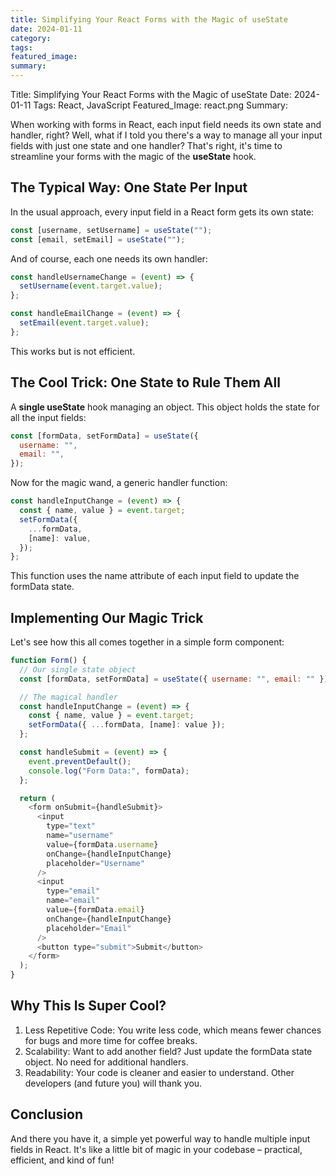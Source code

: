 ```yaml
---
title: Simplifying Your React Forms with the Magic of useState
date: 2024-01-11
category: 
tags: 
featured_image: 
summary: 
---
```

Title: Simplifying Your React Forms with the Magic of useState
Date: 2024-01-11
Tags: React, JavaScript
Featured_Image: react.png
Summary:

When working with forms in React, each input field needs its own state and handler, right? Well, what if I told you there's a way to manage all your input fields with just one state and one handler? That's right, it's time to streamline your forms with the magic of the **useState** hook.

## The Typical Way: One State Per Input

In the usual approach, every input field in a React form gets its own state:

```javascript
const [username, setUsername] = useState("");
const [email, setEmail] = useState("");
```

And of course, each one needs its own handler:

```javascript
const handleUsernameChange = (event) => {
  setUsername(event.target.value);
};

const handleEmailChange = (event) => {
  setEmail(event.target.value);
};
```

This works but is not efficient.

## The Cool Trick: One State to Rule Them All

A **single useState** hook managing an object. This object holds the state for all the input fields:

```javascript
const [formData, setFormData] = useState({
  username: "",
  email: "",
});
```

Now for the magic wand, a generic handler function:

```javascript
const handleInputChange = (event) => {
  const { name, value } = event.target;
  setFormData({
    ...formData,
    [name]: value,
  });
};
```

This function uses the name attribute of each input field to update the formData state.

## Implementing Our Magic Trick

Let's see how this all comes together in a simple form component:

```javascript
function Form() {
  // Our single state object
  const [formData, setFormData] = useState({ username: "", email: "" });

  // The magical handler
  const handleInputChange = (event) => {
    const { name, value } = event.target;
    setFormData({ ...formData, [name]: value });
  };

  const handleSubmit = (event) => {
    event.preventDefault();
    console.log("Form Data:", formData);
  };

  return (
    <form onSubmit={handleSubmit}>
      <input
        type="text"
        name="username"
        value={formData.username}
        onChange={handleInputChange}
        placeholder="Username"
      />
      <input
        type="email"
        name="email"
        value={formData.email}
        onChange={handleInputChange}
        placeholder="Email"
      />
      <button type="submit">Submit</button>
    </form>
  );
}
```

## Why This Is Super Cool?

1. Less Repetitive Code: You write less code, which means fewer chances for bugs and more time for coffee breaks.
2. Scalability: Want to add another field? Just update the formData state object. No need for additional handlers.
3. Readability: Your code is cleaner and easier to understand. Other developers (and future you) will thank you.

## Conclusion

And there you have it, a simple yet powerful way to handle multiple input fields in React. It's like a little bit of magic in your codebase – practical, efficient, and kind of fun!
